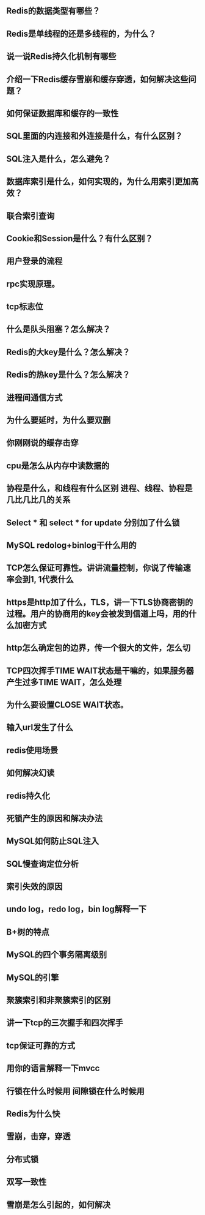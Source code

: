## Redis的数据类型有哪些？

## Redis是单线程的还是多线程的，为什么？

## 说一说Redis持久化机制有哪些

## 介绍一下Redis缓存雪崩和缓存穿透，如何解决这些问题？

## 如何保证数据库和缓存的一致性

## SQL里面的内连接和外连接是什么，有什么区别？

## SQL注入是什么，怎么避免？

## 数据库索引是什么，如何实现的，为什么用索引更加高效？

## 联合索引查询

## Cookie和Session是什么？有什么区别？

## 用户登录的流程

## rpc实现原理。

## tcp标志位

## 什么是队头阻塞？怎么解决？

## Redis的大key是什么？怎么解决？

## Redis的热key是什么？怎么解决？

## 进程间通信方式

## 为什么要延时，为什么要双删

## 你刚刚说的缓存击穿

## cpu是怎么从内存中读数据的

## 协程是什么，和线程有什么区别 进程、线程、协程是几比几比几的关系

## Select * 和 select * for update 分别加了什么锁

## MySQL redolog+binlog干什么用的

## TCP怎么保证可靠性。讲讲流量控制，你说了传输速率会到1, 1代表什么

## https是http加了什么，TLS，讲一下TLS协商密钥的过程。用户的协商用的key会被发到信道上吗，用的什么加密方式
## http怎么确定包的边界，传一个很大的文件，怎么切
## TCP四次挥手TIME WAIT状态是干嘛的，如果服务器产生过多TIME WAIT，怎么处理
## 为什么要设置CLOSE WAIT状态。
## 输入url发生了什么
## redis使用场景
## 如何解决幻读
## redis持久化
## 死锁产生的原因和解决办法
## MySQL如何防止SQL注入
## SQL慢查询定位分析
## 索引失效的原因
## undo log，redo log，bin log解释一下
## B+树的特点
## MySQL的四个事务隔离级别
## MySQL的引擎
## 聚簇索引和非聚簇索引的区别
## 讲一下tcp的三次握手和四次挥手
## tcp保证可靠的方式
## 用你的语言解释一下mvcc
## 行锁在什么时候用  间隙锁在什么时候用
## Redis为什么快
## 雪崩，击穿，穿透
## 分布式锁
## 双写一致性
## 雪崩是怎么引起的，如何解决